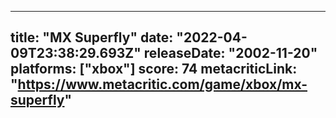 
---
title: "MX Superfly"
date: "2022-04-09T23:38:29.693Z"
releaseDate: "2002-11-20"
platforms: ["xbox"]
score: 74
metacriticLink: "https://www.metacritic.com/game/xbox/mx-superfly"
---
